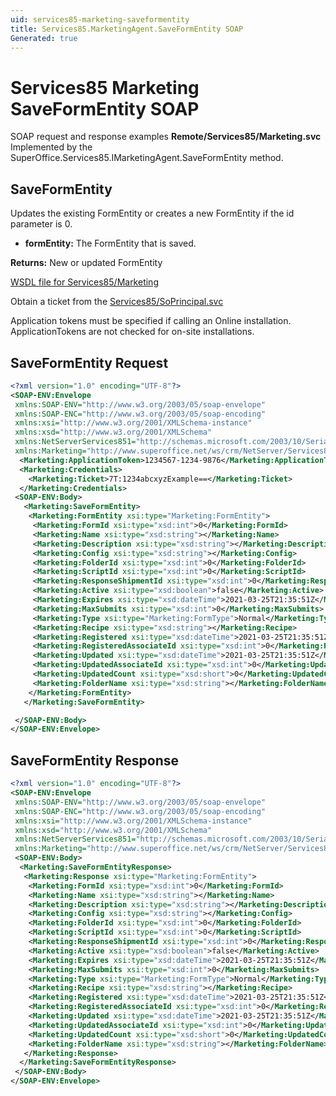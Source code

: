 ```yaml
---
uid: services85-marketing-saveformentity
title: Services85.MarketingAgent.SaveFormEntity SOAP
Generated: true
---
```


# Services85 Marketing SaveFormEntity SOAP

SOAP request and response examples **Remote/Services85/Marketing.svc**
Implemented by the <see cref="M:SuperOffice.Services85.IMarketingAgent.SaveFormEntity">SuperOffice.Services85.IMarketingAgent.SaveFormEntity</see> method.

## SaveFormEntity

Updates the existing FormEntity or creates a new FormEntity if the id parameter is 0.

* **formEntity:** The FormEntity that is saved.

**Returns:** New or updated FormEntity


[WSDL file for Services85/Marketing](../Services85-Marketing.md)

Obtain a ticket from the [Services85/SoPrincipal.svc](../SoPrincipal/SoPrincipal.md)

Application tokens must be specified if calling an Online installation. ApplicationTokens are not checked for on-site installations.

## SaveFormEntity Request

```xml
<?xml version="1.0" encoding="UTF-8"?>
<SOAP-ENV:Envelope
 xmlns:SOAP-ENV="http://www.w3.org/2003/05/soap-envelope"
 xmlns:SOAP-ENC="http://www.w3.org/2003/05/soap-encoding"
 xmlns:xsi="http://www.w3.org/2001/XMLSchema-instance"
 xmlns:xsd="http://www.w3.org/2001/XMLSchema"
 xmlns:NetServerServices851="http://schemas.microsoft.com/2003/10/Serialization/"
 xmlns:Marketing="http://www.superoffice.net/ws/crm/NetServer/Services85">
  <Marketing:ApplicationToken>1234567-1234-9876</Marketing:ApplicationToken>
  <Marketing:Credentials>
    <Marketing:Ticket>7T:1234abcxyzExample==</Marketing:Ticket>
  </Marketing:Credentials>
 <SOAP-ENV:Body>
   <Marketing:SaveFormEntity>
    <Marketing:FormEntity xsi:type="Marketing:FormEntity">
     <Marketing:FormId xsi:type="xsd:int">0</Marketing:FormId>
     <Marketing:Name xsi:type="xsd:string"></Marketing:Name>
     <Marketing:Description xsi:type="xsd:string"></Marketing:Description>
     <Marketing:Config xsi:type="xsd:string"></Marketing:Config>
     <Marketing:FolderId xsi:type="xsd:int">0</Marketing:FolderId>
     <Marketing:ScriptId xsi:type="xsd:int">0</Marketing:ScriptId>
     <Marketing:ResponseShipmentId xsi:type="xsd:int">0</Marketing:ResponseShipmentId>
     <Marketing:Active xsi:type="xsd:boolean">false</Marketing:Active>
     <Marketing:Expires xsi:type="xsd:dateTime">2021-03-25T21:35:51Z</Marketing:Expires>
     <Marketing:MaxSubmits xsi:type="xsd:int">0</Marketing:MaxSubmits>
     <Marketing:Type xsi:type="Marketing:FormType">Normal</Marketing:Type>
     <Marketing:Recipe xsi:type="xsd:string"></Marketing:Recipe>
     <Marketing:Registered xsi:type="xsd:dateTime">2021-03-25T21:35:51Z</Marketing:Registered>
     <Marketing:RegisteredAssociateId xsi:type="xsd:int">0</Marketing:RegisteredAssociateId>
     <Marketing:Updated xsi:type="xsd:dateTime">2021-03-25T21:35:51Z</Marketing:Updated>
     <Marketing:UpdatedAssociateId xsi:type="xsd:int">0</Marketing:UpdatedAssociateId>
     <Marketing:UpdatedCount xsi:type="xsd:short">0</Marketing:UpdatedCount>
     <Marketing:FolderName xsi:type="xsd:string"></Marketing:FolderName>
    </Marketing:FormEntity>
   </Marketing:SaveFormEntity>

 </SOAP-ENV:Body>
</SOAP-ENV:Envelope>

```


## SaveFormEntity Response

```xml
<?xml version="1.0" encoding="UTF-8"?>
<SOAP-ENV:Envelope
 xmlns:SOAP-ENV="http://www.w3.org/2003/05/soap-envelope"
 xmlns:SOAP-ENC="http://www.w3.org/2003/05/soap-encoding"
 xmlns:xsi="http://www.w3.org/2001/XMLSchema-instance"
 xmlns:xsd="http://www.w3.org/2001/XMLSchema"
 xmlns:NetServerServices851="http://schemas.microsoft.com/2003/10/Serialization/"
 xmlns:Marketing="http://www.superoffice.net/ws/crm/NetServer/Services85">
 <SOAP-ENV:Body>
  <Marketing:SaveFormEntityResponse>
   <Marketing:Response xsi:type="Marketing:FormEntity">
    <Marketing:FormId xsi:type="xsd:int">0</Marketing:FormId>
    <Marketing:Name xsi:type="xsd:string"></Marketing:Name>
    <Marketing:Description xsi:type="xsd:string"></Marketing:Description>
    <Marketing:Config xsi:type="xsd:string"></Marketing:Config>
    <Marketing:FolderId xsi:type="xsd:int">0</Marketing:FolderId>
    <Marketing:ScriptId xsi:type="xsd:int">0</Marketing:ScriptId>
    <Marketing:ResponseShipmentId xsi:type="xsd:int">0</Marketing:ResponseShipmentId>
    <Marketing:Active xsi:type="xsd:boolean">false</Marketing:Active>
    <Marketing:Expires xsi:type="xsd:dateTime">2021-03-25T21:35:51Z</Marketing:Expires>
    <Marketing:MaxSubmits xsi:type="xsd:int">0</Marketing:MaxSubmits>
    <Marketing:Type xsi:type="Marketing:FormType">Normal</Marketing:Type>
    <Marketing:Recipe xsi:type="xsd:string"></Marketing:Recipe>
    <Marketing:Registered xsi:type="xsd:dateTime">2021-03-25T21:35:51Z</Marketing:Registered>
    <Marketing:RegisteredAssociateId xsi:type="xsd:int">0</Marketing:RegisteredAssociateId>
    <Marketing:Updated xsi:type="xsd:dateTime">2021-03-25T21:35:51Z</Marketing:Updated>
    <Marketing:UpdatedAssociateId xsi:type="xsd:int">0</Marketing:UpdatedAssociateId>
    <Marketing:UpdatedCount xsi:type="xsd:short">0</Marketing:UpdatedCount>
    <Marketing:FolderName xsi:type="xsd:string"></Marketing:FolderName>
   </Marketing:Response>
  </Marketing:SaveFormEntityResponse>
 </SOAP-ENV:Body>
</SOAP-ENV:Envelope>

```

